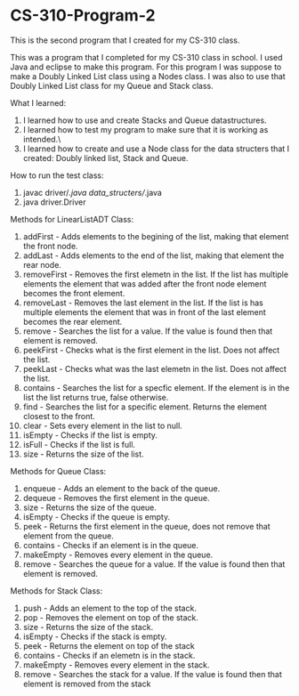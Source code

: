 # CS-310-Program-2
This is the second program that I created for my CS-310 class.

This was a program that I completed for my CS-310 class in school. I used Java and eclipse to make this program. For this program I was suppose to make a Doubly Linked List class using a Nodes class. I was also to use that Doubly Linked List class for my Queue and Stack class.

What I learned:

  1. I learned how to use and create Stacks and Queue datastructures.
  2. I learned how to test my program to make sure that it is working as intended.\
  3. I learned how to create and use a Node class for the data structers that I created: Doubly linked list, Stack and Queue.

How to run the test class:
  1. javac driver/*.java data_structers/*.java
  2. java driver.Driver

Methods for LinearListADT Class:

  1. addFirst - Adds elements to the begining of the list, making that element the front node.
  2. addLast - Adds elements to the end of the list, making that element the rear node.
  3. removeFirst - Removes the first elemetn in the list. If the list has multiple elements the element that was added after the front node element becomes the front element.
  4. removeLast - Removes the last element in the list. If the list is has multiple elements the element that was in front of the last element becomes the rear element.
  5. remove - Searches the list for a value. If the value is found then that element is removed.
  6. peekFirst - Checks what is the first element in the list. Does not affect the list.
  7. peekLast - Checks what was the last elemetn in the list. Does not affect the list.
  8. contains - Searches the list for a specfic element. If the element is in the list the list returns true, false otherwise.
  9. find - Searches the list for a specific element. Returns the element closest to the front.
  10. clear - Sets every element in the list to null.
  11. isEmpty - Checks if the list is empty.
  12. isFull - Checks if the list is full.
  13. size - Returns the size of the list.

Methods for Queue Class: 

  1. enqueue - Adds an element to the back of the queue.
  2. dequeue - Removes the first element in the queue.
  3. size - Returns the size of the queue.
  4. isEmpty - Checks if the queue is empty.
  5. peek - Returns the first element in the queue, does not remove that element from the queue.
  6. contains - Checks if an element is in the queue.
  7. makeEmpty - Removes every element in the queue.
  8. remove - Searches the queue for a value. If the value is found then that element is removed.

Methods for Stack Class: 

  1. push - Adds an element to the top of the stack.
  2. pop - Removes the element on top of the stack.
  3. size - Returns the size of the stack.
  4. isEmpty - Checks if the stack is empty.
  5. peek - Returns the element on top of the stack 
  6. contains - Checks if an elemetn is in the stack.
  7. makeEmpty - Removes every element in the stack.
  8. remove - Searches the stack for a value. If the value is found then that element is removed from the stack
